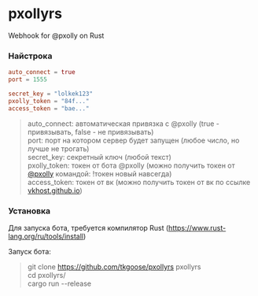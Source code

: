 # pxollyrs
Webhook for @pxolly on Rust

### Найстрока 
```toml
auto_connect = true 
port = 1555

secret_key = "lolkek123"
pxolly_token = "84f..."
access_token = "bae..."
```
> auto_connect: автоматическая привязка с @pxolly (true - привязывать, false - не привязывать) <br/>
> port: порт на котором сервер будет запущен (любое число, но лучше не трогать) <br/>
> secret_key: секретный ключ (любой текст) <br/>
> pxolly_token: токен от бота @pxolly (можно получить токен от [@pxolly](https://vk.me/pxolly) командой: !токен новый навсегда) <br/>
> access_token: токен от вк (можно получить токен от вк по ссылке [vkhost.github.io](https://vkhost.github.io)) <br/>

### Установка
Для запуска бота, требуется компилятор Rust (https://www.rust-lang.org/ru/tools/install)

Запуск бота:
> git clone https://github.com/tkgoose/pxollyrs pxollyrs <br/>
> cd pxollyrs/ <br/>
> cargo run --release <br/>
